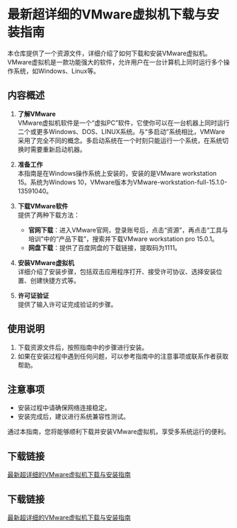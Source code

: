 # 最新超详细的VMware虚拟机下载与安装指南

本仓库提供了一个资源文件，详细介绍了如何下载和安装VMware虚拟机。VMware虚拟机是一款功能强大的软件，允许用户在一台计算机上同时运行多个操作系统，如Windows、Linux等。

## 内容概述

1. **了解VMware**  
   VMware虚拟机软件是一个“虚拟PC”软件，它使你可以在一台机器上同时运行二个或更多Windows、DOS、LINUX系统。与“多启动”系统相比，VMWare采用了完全不同的概念。多启动系统在一个时刻只能运行一个系统，在系统切换时需要重新启动机器。

2. **准备工作**  
   本指南是在Windows操作系统上安装的，安装的是VMware workstation 15。系统为Windows 10，VMware版本为VMware-workstation-full-15.1.0-13591040。

3. **下载VMware软件**  
   提供了两种下载方法：
   - **官网下载**：进入VMware官网，登录账号后，点击“资源”，再点击“工具与培训”中的“产品下载”，搜索并下载VMware workstation pro 15.0.1。
   - **网盘下载**：提供了百度网盘的下载链接，提取码为1111。

4. **安装VMware虚拟机**  
   详细介绍了安装步骤，包括双击应用程序打开、接受许可协议、选择安装位置、创建快捷方式等。

5. **许可证验证**  
   提供了输入许可证完成验证的步骤。

## 使用说明

1. 下载资源文件后，按照指南中的步骤进行安装。
2. 如果在安装过程中遇到任何问题，可以参考指南中的注意事项或联系作者获取帮助。

## 注意事项

- 安装过程中请确保网络连接稳定。
- 安装完成后，建议进行系统兼容性测试。

通过本指南，您将能够顺利下载并安装VMware虚拟机，享受多系统运行的便利。

## 下载链接

[最新超详细的VMware虚拟机下载与安装指南](https://pan.quark.cn/s/86c43cf1256d)

## 下载链接

[最新超详细的VMware虚拟机下载与安装指南](https://pan.quark.cn/s/5714a6eccd91)